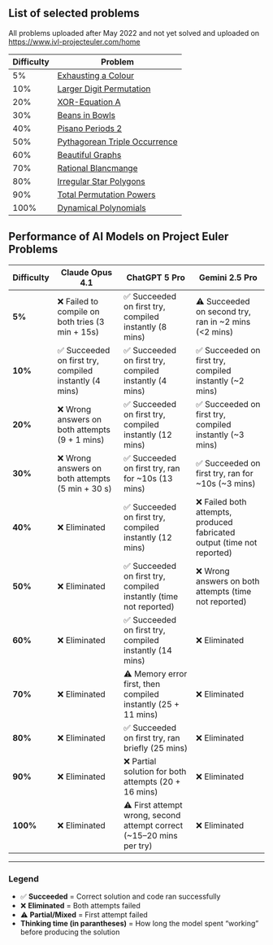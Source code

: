 ## List of selected problems

All problems uploaded after May 2022 and not yet solved and uploaded on https://www.ivl-projecteuler.com/home


| Difficulty | Problem |
|------------|---------|
| 5% | [Exhausting a Colour](https://projecteuler.net/problem=938) |
| 10% | [Larger Digit Permutation](https://projecteuler.net/problem=862) |
| 20% | [XOR-Equation A](https://projecteuler.net/problem=877) |
| 30% | [Beans in Bowls](https://projecteuler.net/problem=839) |
| 40% | [Pisano Periods 2](https://projecteuler.net/problem=854) |
| 50% | [Pythagorean Triple Occurrence](https://projecteuler.net/problem=827) |
| 60% | [Beautiful Graphs](https://projecteuler.net/problem=857) |
| 70% | [Rational Blancmange](https://projecteuler.net/problem=889) |
| 80% | [Irregular Star Polygons](https://projecteuler.net/problem=842) |
| 90% | [Total Permutation Powers](https://projecteuler.net/problem=903) |
| 100% | [Dynamical Polynomials](https://projecteuler.net/problem=812) |

## Performance of AI Models on Project Euler Problems

| Difficulty | Claude Opus 4.1                                       | ChatGPT 5 Pro                                                        | Gemini 2.5 Pro                                                        |
|------------|-------------------------------------------------------|----------------------------------------------------------------------|-----------------------------------------------------------------------|
| **5%**     | ❌ Failed to compile on both tries (3 min + 15s)       | ✅ Succeeded on first try, compiled instantly (8 mins)                | ⚠️ Succeeded on second try, ran in ~2 mins (<2 mins)                    |
| **10%**    | ✅ Succeeded on first try, compiled instantly (4 mins) | ✅ Succeeded on first try, compiled instantly (4 mins)                | ✅ Succeeded on first try, compiled instantly (~2 mins)                |
| **20%**    | ❌ Wrong answers on both attempts (9 + 1 mins)         | ✅ Succeeded on first try, compiled instantly (12 mins)               | ✅ Succeeded on first try, compiled instantly (~3 mins)                |
| **30%**    | ❌ Wrong answers on both attempts (5 min + 30 s)       | ✅ Succeeded on first try, ran for ~10s (13 mins)                     | ✅ Succeeded on first try, ran for ~10s (~3 mins)                      |
| **40%**    | ❌ Eliminated                                          | ✅ Succeeded on first try, compiled instantly (12 mins)               | ❌ Failed both attempts, produced fabricated output (time not reported) |
| **50%**    | ❌ Eliminated                                          | ✅ Succeeded on first try, compiled instantly (time not reported)     | ❌ Wrong answers on both attempts (time not reported)                  |
| **60%**    | ❌ Eliminated                                          | ✅ Succeeded on first try, compiled instantly  (14 mins)              | ❌ Eliminated                                                          |
| **70%**    | ❌ Eliminated                                          | ⚠️ Memory error first, then compiled instantly (25 + 11 mins)        | ❌ Eliminated                                                          |
| **80%**    | ❌ Eliminated                                          | ✅ Succeeded on first try, ran briefly (25 mins)                      | ❌ Eliminated                                                          |
| **90%**    | ❌ Eliminated                                          | ❌ Partial solution for both attempts (20 + 16 mins)                  | ❌ Eliminated                                                          |
| **100%**   | ❌ Eliminated                                          | ⚠️ First attempt wrong, second attempt correct (~15–20 mins per try) | ❌ Eliminated                                                          |

---

### Legend
- ✅ **Succeeded** = Correct solution and code ran successfully  
- ❌ **Eliminated** = Both attempts failed
- ⚠️ **Partial/Mixed** = First attempt failed
- **Thinking time (in parantheses)** = How long the model spent “working” before producing the solution  
